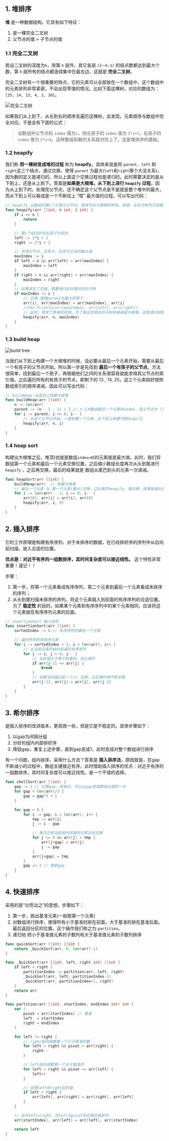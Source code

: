 ## 1. 堆排序

**堆** 是一种数据结构，它具有如下特征：

1.  是一棵完全二叉树
2.  父节点的值 > 子节点的值

### 1.1 完全二叉树

若设二叉树的深度为`h`，除第 `h` 层外，其它各层 `(1～h-1)` 的结点数都达到最大个数，第 `h` 层所有的结点都连续集中在最左边，这就是 **完全二叉树**。

完全二叉树有一个很重要的特点，它的元素可以全部放在一个数组中，这个数组中的元素排列非常紧密，不会出现零值的情况。比如下面这棵树，对应的数组为： `[25, 14, 13, 4, 2, 10]`。

![完全二叉树](https://pic.downk.cc/item/5f6b6ec8160a154a67f0e3f2.png)

如果我们从上到下、从左到右的顺序去遍历这棵树，会发现，元素顺序与数组中完全对应。于是会有下面的公式：

>   设数组中父节点的 `index` 值为`i`，则左孩子的 `index` 值为 `2*i+1`，右孩子的 `index` 值为 `2*i+2`。这样数组和数的关系就对应上了。这是堆排序的基础。

### 1.2 heapify

我们称 **将一棵树变成堆的过程** 称为 **heapify**。具体来说是将 `parent`、`left` 和 `right`这三个结点，通过交换，使得 `parent` 为最大(`left`和`right`哪个大没关系)，因为数的定义是递归的，所以上面这个交换过程也是递归的。此时需要决定的是从下到上，还是从上到下。答案是**如果是大根堆，从下到上进行 `heapify` 过程**，因为从上到下的，处理完父节点，还不确定这个父节点是不是就是整个堆中的最大，而从下到上可以看成是一个不断往上 “喂” 最大值的过程。可以写出代码：

```go
// heapify 从数组的第i个元素为父节点，使其符合大根堆的特性。前提，左右子树均已经是大根堆了
func heapify(arr []int, n int, i int) {
	if i >= n {
		return
	}

	// 第i个结点的左右孩子分别为
	left := 2*i + 1
	right := 2*i + 2

	// 求得父节点、左孩子、右孩子之间的最大值
	maxIndex := i
	if left < n && arr[left] > arr[maxIndex] {
		maxIndex = left
	}
	if right < n && arr[right] > arr[maxIndex] {
		maxIndex = right
	}
	// 如果发生了交换，需要递归去处理对应的子树
	if maxIndex != i {
		// 交换 使得parent为最大的那个
		arr[i], arr[maxIndex] = arr[maxIndex], arr[i]
		//fmt.Println(arr[maxIndex], arr[left], arr[right])
		// 此时，修改了原来的结构，为了保证交换后的子树也继续是大根堆，这里递归调用调整子树
		heapify(arr, n, maxIndex)
	}
}
```

### 1.3 build heap

![build tree](https://pic.downk.cc/item/5f6b7cb2160a154a67f67439.png)

当我们从下到上构建一个大根堆的时候，没必要从最后一个元素开始，需要从最后一个有孩子的父节点开始，所以第一步是先找到 **最后一个有孩子的父节点**。方法很简单，找到最后一个孩子，再根据他们之间的关系很容易就能求得其父节点的索引值。之后遍历所有的有孩子的节点，即剩下的 13 , 14, 25，这三个元素刚好按照数组索引的顺序递减，因此可以写出代码：

```go
// buildHeap 从底向上构建大根堆
func buildHeap(arr []int) {
	n := len(arr)
	parent := (n - 1 - 1) / 2 // n-1为数组最后一个元素的index，其父节点为 ((n-1) - 1) / 2
	for i := parent; i >= 0; i-- {
		// 从这个父节点开始，一直到第一个元素，从下到上构建不断heapify
		heapify(arr, n, i)
	}
}
```

### 1.4 heap sort

构建出大根堆之后，堆顶(也就是数组`index=0`)的元素就是最大值。此时，我们将数组第一个元素和最后一个元素交换位置，之后缩小数组长度再次从头到尾进行 `heapify` ，之后再交换，最后的结果就是 数组从尾巴到头的元素一次递减。

```go
func heapSort(arr []int) {
	buildHeap(arr)  // 构建大根堆
	// 最后一个元素 与 第一个元素(最大)交换，之后再次heapify，再交换，结果就是从尾到头数值依次减小
	for i := len(arr) - 1; i >= 0; i-- {
		arr[0], arr[i] = arr[i], arr[0]
		heapify(arr, i, 0)
	}
}
```

## 2. 插入排序

它的工作原理是构建有序序列，对于未排序的数据，在已经排好序的序列中从后向前扫描，放入合适的位置。

**优点是：对近乎有序的一组数排序，其时间复杂度可以接近线性。** 这个特性非常重要！谨记！！

步骤：

1.  第一步，将第一个元素看成有序序列，第二个元素到最后一个元素看成未排序的序列；
2.  从头到尾扫描未排序的序列，将这个元素插入到前面的有序序列的合适位置。为了 **稳定性** 的目的，如果某个元素和有序序列中的某个元素相同，应该将这个元素放在有序序列元素的后面。

```go
// insertionSort 插入排序
func insertionSort(arr []int) {
	sortedIndex := 0 // 有序序列的最后一个元素

	// 遍历所有的未排序元素
	for i := sortedIndex + 1; i < len(arr); i++ {
		// 从当前元素开始向前遍历有序序列
		for j := i; j > 0; j-- {
			// 当前值大于等于前面的，终止循环
			if arr[j-1] <= arr[j] {
				break
			}
			// 如果当前值比前一个小，交换，之后循环再不断交换
			arr[j-1], arr[j] = arr[j], arr[j-1]
		}
	}
}
```



## 3. 希尔排序

是插入排序的改进版本，更高效一些，但是它是不稳定的。具体步骤如下：

1.  以gap为间隔分组
2.  分好的组内内部排好序
3.  降低gap，重复上述步骤，直到gap变成1，此时变成对整个数组进行排序

有一个问题，组内排序，采用什么方法？答案是 **插入排序法**，原因就是，在gap不断减小的过程中，数组主键接近有序，此时借助插入排序的优点：对近乎有序的一组数排序，其时间复杂度可以接近线性。是一个不错的选择。

```go
func shellSort(arr []int) {
	gap := 1 // 计算gap，简单点，可以让gap变成数组长度的一半
	for gap < len(arr)/3 {
		gap = gap*3 + 1
	}

	for gap > 0 {
		for i := gap; i < len(arr); i++ {
			tmp := arr[i]
			j := i - gap

			// 每次之和当前组内前面的元素比较交换
			for j >= 0 && arr[j] > tmp {
				arr[j+gap] = arr[j]
				j -= gap
			}
			arr[j+gap] = tmp
		}
		gap /= 3 // 更新gap
	}
}
```

## 4. 快速排序

采用的是“分而治之”的思想。步骤如下：

1.  第一步，挑出基准元素(一般取第一个元素)
2.  对数组进行排序，使得所有小于基准的排在前面，大于基准的排在基准后面。最后返回分区的位置。这个操作我们称之为 `partition`。
3.  递归地 把小于基准值元素的子数列和大于基准值元素的子数列排序

```go
func quickSort(arr []int) []int {
	return _QuickSort(arr, 0, len(arr)-1)
}

func _QuickSort(arr []int, left, right int) []int {
	if left < right {
		partitionIndex := partition(arr, left, right)
		_QuickSort(arr, left, partitionIndex-1)
		_QuickSort(arr, partitionIndex+1, right)
	}
	return arr
}

func partition(arr []int, startIndex, endIndex int) int {
	var (
		pivot = arr[startIndex] // 基准
		left  = startIndex
		right = endIndex
	)

	for left != right {
		// right指向倒数第一个小于基准的数
		for left < right && pivot < arr[right] {
			right--
		}

		// left指向顺数第一个大于基准的
		for left < right && pivot >= arr[left] {
			left++
		}

		// 交换left和right处的值
		if left < right {
			arr[left], arr[right] = arr[right], arr[left]
		}
	}

	// 此时left=right，将left与pivot处的值交换即可
	arr[startIndex], arr[left] = arr[left], arr[startIndex]

	return left
}
```

